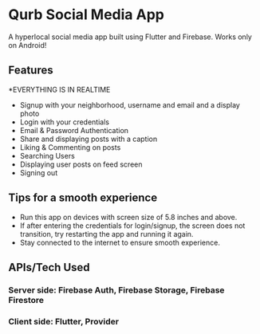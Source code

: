 # Qurb Social Media App

A hyperlocal social media app built using Flutter and Firebase. Works only on Android!

## Features

*EVERYTHING IS IN REALTIME

- Signup with your neighborhood, username and email and a display photo
- Login with your credentials
- Email & Password Authentication
- Share and displaying posts with a caption
- Liking & Commenting on posts
- Searching Users
- Displaying user posts on feed screen
- Signing out

## Tips for a smooth experience

- Run this app on devices with screen size of 5.8 inches and above.
- If after entering the credentials for login/signup, the screen does not transition, try restarting the app and running it again. 
- Stay connected to the internet to ensure smooth experience.


## APIs/Tech Used

### Server side: Firebase Auth, Firebase Storage, Firebase Firestore

### Client side: Flutter, Provider
